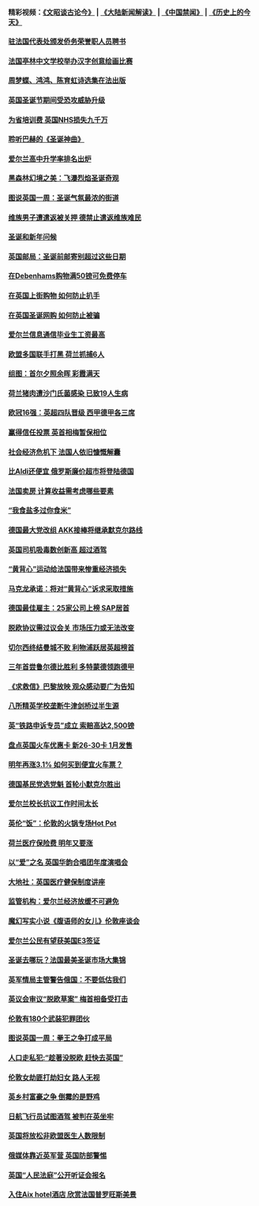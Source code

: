 #### 精彩视频：[《文昭谈古论今》](https://github.com/gfw-breaker/wenzhao/blob/master/README.md?t=12152131) | [《大陆新闻解读》](https://github.com/gfw-breaker/ntdtv-comedy/blob/master/README.md?t=12152131) | [《中国禁闻》](https://github.com/gfw-breaker/ntdtv-news/blob/master/README.md?t=12152131) | [《历史上的今天》](https://github.com/gfw-breaker/today-in-history/blob/master/README.md?t=12152131) 

#### [驻法国代表处颁发侨务荣誉职人员聘书](../pages/nsc974/n10912829.md?t=12152131) 

#### [法国亭林中文学校举办汉字创意绘画比赛](../pages/nsc974/n10912809.md?t=12152131) 

#### [周梦蝶、鸿鸿、陈育虹诗选集在法出版](../pages/nsc974/n10912778.md?t=12152131) 

#### [英国圣诞节期间受恐攻威胁升级](../pages/nsc974/n10911486.md?t=12152131) 

#### [为省培训费  英国NHS损失九千万](../pages/nsc974/n10911478.md?t=12152131) 

#### [聆听巴赫的《圣诞神曲》](../pages/nsc974/n10910868.md?t=12152131) 

#### [爱尔兰高中升学率排名出炉](../pages/nsc974/n10910761.md?t=12152131) 

#### [黑森林幻境之美：飞瀑烈焰圣诞奇观](../pages/nsc974/n10909442.md?t=12152131) 

#### [图说英国一周：圣诞气氛最浓的街道](../pages/nsc974/n10909173.md?t=12152131) 

#### [维族男子遭遣返被关押 德禁止遣返维族难民](../pages/nsc974/n10908943.md?t=12152131) 

#### [圣诞和新年问候](../pages/nsc974/n10909160.md?t=12152131) 

#### [英国邮局：圣诞前邮寄别超过这些日期](../pages/nsc974/n10909151.md?t=12152131) 

#### [在Debenhams购物满50镑可免费停车](../pages/nsc974/n10909136.md?t=12152131) 

#### [在英国上街购物 如何防止扒手](../pages/nsc974/n10909106.md?t=12152131) 

#### [在英国圣诞网购 如何防止被骗](../pages/nsc974/n10909085.md?t=12152131) 

#### [爱尔兰信息通信毕业生工资最高](../pages/nsc974/n10908531.md?t=12152131) 

#### [欧盟多国联手打黑 荷兰抓捕6人](../pages/nsc974/n10908389.md?t=12152131) 

#### [组图：首尔夕照余晖 彩霞满天](../pages/nsc974/n10908293.md?t=12152131) 

#### [荷兰猪肉遭沙门氏菌感染 已致19人生病](../pages/nsc974/n10908299.md?t=12152131) 

#### [欧冠16强：英超四队晋级 西甲德甲各三席](../pages/nsc974/n10907296.md?t=12152131) 

#### [赢得信任投票 英首相梅暂保相位](../pages/nsc974/n10907229.md?t=12152131) 

#### [社会经济危机下 法国人依旧慷慨解囊](../pages/nsc974/n10906090.md?t=12152131) 

#### [比Aldi还便宜 俄罗斯廉价超市将登陆德国](../pages/nsc974/n10905994.md?t=12152131) 

#### [法国卖房 计算收益需考虑哪些要素](../pages/nsc974/n10906125.md?t=12152131) 

#### [“我食盐多过你食米”](../pages/nsc974/n10905976.md?t=12152131) 

#### [德国最大党改组 AKK接棒将继承默克尔路线](../pages/nsc974/n10904680.md?t=12152131) 

#### [英国司机吸毒数创新高 超过酒驾](../pages/nsc974/n10904490.md?t=12152131) 

#### [“黄背心”运动给法国带来惨重经济损失](../pages/nsc974/n10904100.md?t=12152131) 

#### [马克龙承诺：将对“黄背心”诉求采取措施](../pages/nsc974/n10904057.md?t=12152131) 

#### [德国最佳雇主：25家公司上榜 SAP居首](../pages/nsc974/n10903789.md?t=12152131) 

#### [脱欧协议需过议会关 市场压力或无法改变](../pages/nsc974/n10901979.md?t=12152131) 

#### [切尔西终结曼城不败 利物浦跃居英超榜首](../pages/nsc974/n10900582.md?t=12152131) 

#### [三年首尝鲁尔德比胜利 多特蒙德领跑德甲](../pages/nsc974/n10900592.md?t=12152131) 

#### [《求救信》巴黎放映 观众感动要广为告知](../pages/nsc974/n10900019.md?t=12152131) 

#### [八所精英学校垄断牛津剑桥过半生源](../pages/nsc974/n10899861.md?t=12152131) 

#### [英“铁路申诉专员”成立 索赔高达2,500镑](../pages/nsc974/n10899001.md?t=12152131) 

#### [盘点英国火车优惠卡 新26-30卡 1月发售](../pages/nsc974/n10898992.md?t=12152131) 

#### [明年再涨3.1%   如何买到便宜火车票？](../pages/nsc974/n10898985.md?t=12152131) 

#### [德国基民党选党魁 首轮小默克尔胜出](../pages/nsc974/n10897678.md?t=12152131) 

#### [爱尔兰校长抗议工作时间太长](../pages/nsc974/n10897164.md?t=12152131) 

#### [英伦“饭”：伦敦的火锅专场Hot Pot](../pages/nsc974/n10897146.md?t=12152131) 

#### [荷兰医疗保险费 明年又要涨](../pages/nsc974/n10897113.md?t=12152131) 

#### [以“爱”之名 英国华韵合唱团年度演唱会](../pages/nsc974/n10897132.md?t=12152131) 

#### [大地社：英国医疗健保制度讲座](../pages/nsc974/n10897109.md?t=12152131) 

#### [监管机构：爱尔兰经济放缓不可避免](../pages/nsc974/n10897047.md?t=12152131) 

#### [魔幻写实小说《腹语师的女儿》伦敦座谈会](../pages/nsc974/n10897070.md?t=12152131) 

#### [爱尔兰公民有望获美国E3签证](../pages/nsc974/n10896956.md?t=12152131) 

#### [圣诞去哪玩？法国最美圣诞市场大集锦](../pages/nsc974/n10895365.md?t=12152131) 

#### [英军情局主管警告俄国：不要低估我们](../pages/nsc974/n10895238.md?t=12152131) 

#### [英议会审议“脱欧草案” 梅首相备受打击](../pages/nsc974/n10895260.md?t=12152131) 

#### [伦敦有180个武装犯罪团伙](../pages/nsc974/n10895487.md?t=12152131) 

#### [图说英国一周：拳王之争打成平局](../pages/nsc974/n10895330.md?t=12152131) 

#### [人口走私犯:“趁著没脱欧 赶快去英国”](../pages/nsc974/n10895316.md?t=12152131) 

#### [伦敦女劫匪打劫妇女 路人无视](../pages/nsc974/n10895309.md?t=12152131) 

#### [英乡村富豪之争  倒霉的是野鸡](../pages/nsc974/n10895305.md?t=12152131) 

#### [日航飞行员试图酒驾  被判在英坐牢](../pages/nsc974/n10895291.md?t=12152131) 

#### [英国将放松非欧盟医生人数限制](../pages/nsc974/n10895286.md?t=12152131) 

#### [俄媒体靠近英军营 英国防部警惕](../pages/nsc974/n10895265.md?t=12152131) 

#### [英国“人民法庭”公开听证会报名](../pages/nsc974/n10895219.md?t=12152131) 

#### [入住Aix hotel酒店 欣赏法国普罗旺斯美景](../pages/nsc974/n10894800.md?t=12152131) 

